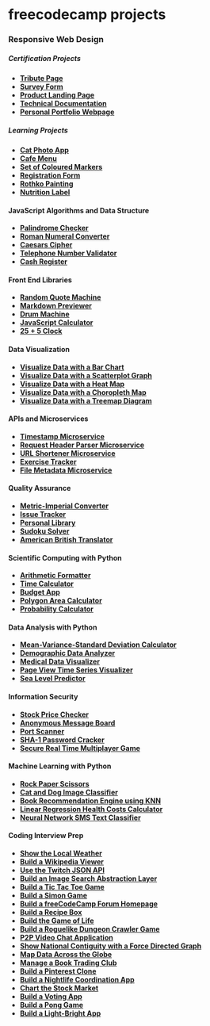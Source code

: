 # freecodecamp projects

### Responsive Web Design

##### Certification Projects

* **[Tribute Page](https://github.com/Razeen-Shaikh/freecodecamp-projects/tree/main/responsive-web-design/tribute-page)**
* **[Survey Form](https://github.com/Razeen-Shaikh/freecodecamp-projects/tree/main/responsive-web-design/survey-form)**
* **[Product Landing Page](https://github.com/Razeen-Shaikh/freecodecamp-projects/tree/main/responsive-web-design/product-landing-page)**
* **[Technical Documentation](https://github.com/Razeen-Shaikh/freecodecamp-projects/tree/main/responsive-web-design/technical-documentation)**
* **[Personal Portfolio Webpage](https://github.com/Razeen-Shaikh/freecodecamp-projects/tree/main/responsive-web-design/personal-portfolio-webpage)**

##### Learning Projects

* **[Cat Photo App](https://github.com/Razeen-Shaikh/freecodecamp-projects/tree/main/responsive-web-design/learning-projects/cat-photo-app)**
* **[Cafe Menu](https://github.com/Razeen-Shaikh/freecodecamp-projects/tree/main/responsive-web-design/learning-projects/cafe-menu)**
* **[Set of Coloured Markers](https://github.com/Razeen-Shaikh/freecodecamp-projects/tree/main/responsive-web-design/learning-projects/set-of-colored-markers)**
* **[Registration Form]()**
* **[Rothko Painting]()**
* **[Nutrition Label]()**

#### JavaScript Algorithms and Data Structure

* **[Palindrome Checker]()**
* **[Roman Numeral Converter]()**
* **[Caesars Cipher]()**
* **[Telephone Number Validator]()**
* **[Cash Register]()**

#### Front End Libraries

* **[Random Quote Machine](https://github.com/Razeen-Shaikh/freecodecamp-projects/tree/main/frontend-libraries/random-quote-generator)**
* **[Markdown Previewer](https://github.com/Razeen-Shaikh/freecodecamp-projects/tree/main/frontend-libraries/markdown-preview)**
* **[Drum Machine]()**
* **[JavaScript Calculator]()**
* **[25 + 5 Clock]()**

#### Data Visualization

* **[Visualize Data with a Bar Chart]()**
* **[Visualize Data with a Scatterplot Graph]()**
* **[Visualize Data with a Heat Map]()**
* **[Visualize Data with a Choropleth Map]()**
* **[Visualize Data with a Treemap Diagram]()**

#### APIs and Microservices

* **[Timestamp Microservice]()**
* **[Request Header Parser Microservice]()**
* **[URL Shortener Microservice]()**
* **[Exercise Tracker]()**
* **[File Metadata Microservice]()**

#### Quality Assurance

* **[Metric-Imperial Converter]()**
* **[Issue Tracker]()**
* **[Personal Library]()**
* **[Sudoku Solver]()**
* **[American British Translator]()**

#### Scientific Computing with Python

* **[Arithmetic Formatter]()**
* **[Time Calculator]()**
* **[Budget App]()**
* **[Polygon Area Calculator]()**
* **[Probability Calculator]()**

#### Data Analysis with Python

* **[Mean-Variance-Standard Deviation Calculator]()**
* **[Demographic Data Analyzer]()**
* **[Medical Data Visualizer]()**
* **[Page View Time Series Visualizer]()**
* **[Sea Level Predictor]()**

#### Information Security

* **[Stock Price Checker]()**
* **[Anonymous Message Board]()**
* **[Port Scanner]()**
* **[SHA-1 Password Cracker]()**
* **[Secure Real Time Multiplayer Game]()**

#### Machine Learning with Python

* **[Rock Paper Scissors]()**
* **[Cat and Dog Image Classifier]()**
* **[Book Recommendation Engine using KNN]()**
* **[Linear Regression Health Costs Calculator]()**
* **[Neural Network SMS Text Classifier]()**

#### Coding Interview Prep

* **[Show the Local Weather]()**
* **[Build a Wikipedia Viewer]()**
* **[Use the Twitch JSON API]()**
* **[Build an Image Search Abstraction Layer]()**
* **[Build a Tic Tac Toe Game]()**
* **[Build a Simon Game]()**
* **[Build a freeCodeCamp Forum Homepage]()**
* **[Build a Recipe Box]()**
* **[Build the Game of Life]()**
* **[Build a Roguelike Dungeon Crawler Game]()**
* **[P2P Video Chat Application]()**
* **[Show National Contiguity with a Force Directed Graph]()**
* **[Map Data Across the Globe]()**
* **[Manage a Book Trading Club]()**
* **[Build a Pinterest Clone]()**
* **[Build a Nightlife Coordination App]()**
* **[Chart the Stock Market]()**
* **[Build a Voting App]()**
* **[Build a Pong Game]()**
* **[Build a Light-Bright App]()**
